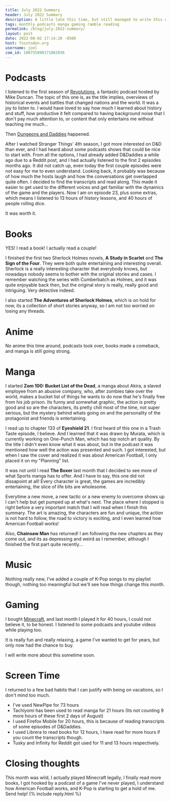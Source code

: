 ```yaml
---
title: July 2022 Summary
header: July 2022 Summary
description: A little late this time, but still managed to write this up. A ton of media has been consumed this time around, Its vacations period after all!
tags: monthly podcasts manga gaming ramble reading
permalink: /blog/july-2022-summary/
layout: post
date: 2022-08-02 17:14:20 -0500
host: fosstodon.org
username: joel
com_id: 108755890171882036
---
```


# Podcasts

I listened to the first season of [Revolutions](https://thehistoryofrome.typepad.com/revolutions_podcast/), a fantastic podcast hosted by Mike Duncan. The topic of this one is, as the title implies, overviews of historical events and battles that changed nations and the world. It was a joy to listen to. I would have loved to say how much I learned about history and stuff, how productive it felt compared to having background noise that I don't pay much attention to, or content that only entertains me without teaching me much...

Then [Dungeons and Daddies](https://dungeonsanddaddies.com/) happened.

After I watched Stranger Things' 4th season, I got more interested on D&D than ever, and I had heard about some podcasts shows that could be nice to start with. From all the options, I had already added D&Daddies a while ago due to a Reddit post, and I had actually listened to the first 2 episodes months ago. It did not catch up, even today the first couple episodes were not easy for me to even understand. Looking back, it probably was because of how much the hosts laugh and how the conversations get overlapped quite often. I decided to find the transcripts and read along. This made it easier to get used to the different voices and get familiar with the dynamics of the game and the players. Now I am on episode 23, plus some extras, which means I listened to 13 hours of history lessons, and 40 hours of people rolling dice.

It was worth it.

# Books

YES! I read a book! I actually read a couple!

I finished the first two Sherlock Holmes novels, __A Study in Scarlet__ and __The Sign of the Four__. They were both quite entertaining and interesting overall. Sherlock is a really interesting character that everybody knows, but nowadays nobody seems to bother with the original stories and cases. I remember watching the series with Cumberbatch as Holmes, and it was quite enjoyable back then, but the original story is really, really good and intriguing. Very detective indeed.

I also started __The Adventures of Sherlock Holmes__, which is on hold for now, its a collection of short stories anyway, so I am not too worried on losing any threads.

# Anime

No anime this time around, podcasts took over, books made a comeback, and manga is still going strong.

# Manga

I started __Zom 100: Bucket List of the Dead__, a manga about Akira, a slaved employee from an abusive company, who, after zombies take over the world, makes a bucket list of things he wants to do now that he's finally free from his job prison. Its funny and somewhat graphic, the action is pretty good and so are the characters, its pretty chill most of the time, not super serious, but the mystery behind whats going on and the personality of the protagonist and friends is entertaining.

I read up to chapter 133 of __Eyeshield 21__. I first heard of this one in a Trash Taste episode, I believe. And I learned that it was drawn by Murata, which is currently working on One-Punch Man, which has top notch art quality. By the title I didn't even know what it was about, but in the podcast it was mentioned how well the action was presented and such. I got interested, but when I saw the cover and realized it was about American Football, I only placed it on my "Planning" list. 

It was not until I read __The Boxer__ last month that I decided to see more of what Sports manga has to offer. And I have to say, this one did not dissapoint at all! Every character is great, the games are incredibly entertaining, the slice of life bits are wholesome. 

Everytime a new move, a new tactic or a new enemy to overcome shows up I can't help but get pumped up at what's next. The place where I stopped is right before a very important match that I will read when I finish this summary. The art is amazing, the characters are fun and unique, the action is not hard to follow, the road to victory is exciting, and I even learned how American Football works!

Also, __Chainsaw Man__ has returned! I am following the new chapters as they come out, and its as depressing and weird as I remember, although I finished the first part quite recently...

# Music

Nothing really new, I've added a couple of K-Pop songs to my playlist though, nothing too meaningful but we'll see how things change this month.

# Gaming

I bought [Minecraft](https://minecraft.net), and last month I played it for 40 hours, I could not believe it, to be honest. I listened to some podcasts and youtube videos while playing too. 

It is really fun and really relaxing, a game I've wanted to get for years, but only now had the chance to buy.

I will write more about this sometime soon.


# Screen Time

I returned to a few bad habits that I can justify with being on vacations, so I don't mind too much.

- I've used NewPipe for 73 hours
- Tachiyomi has been used to read manga for 21 hours (Its not counting 9 more hours of these first 2 days of August)
- I used Firefox Mobile for 20 hours, this is because of reading transcripts of some episodes of D&Daddies.
- I used Librera to read books for 12 hours, I have read for more hours if you count the transcripts though.
- Tusky and Infinity for Reddit got used for 11 and 13 hours respectively.

# Closing thoughts

This month was wild, I actually played Minecraft legally, I finally read more books, I got hooked by a podcast of a game I've never played, I understand how American Football works, and K-Pop is starting to get a hold of me. Send help!
{% include reply.html %}
